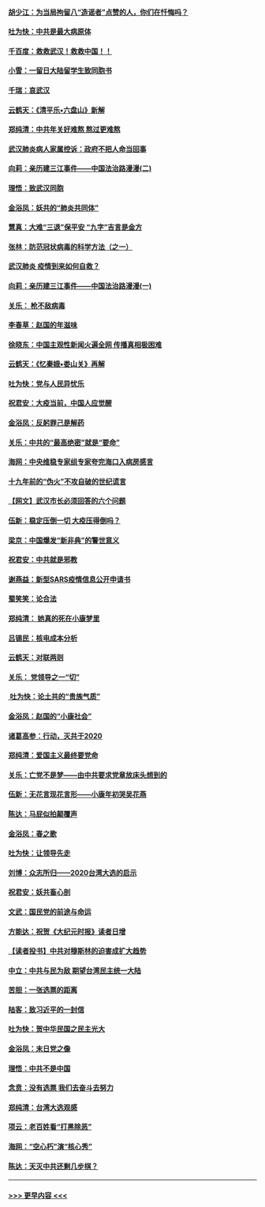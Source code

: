 #### [胡少江：为当局拘留八“造谣者”点赞的人，你们在忏悔吗？](../pages/nsc993/n11836801.md?t=02012244) 
#### [吐为快：中共是最大病原体](../pages/nsc993/n11836748.md?t=02012244) 
#### [千百度：救救武汉！救救中国！！](../pages/nsc993/n11836145.md?t=02012244) 
#### [小雪：一留日大陆留学生致同胞书](../pages/nsc993/n11834624.md?t=02012244) 
#### [千瑞：哀武汉](../pages/nsc993/n11833647.md?t=02012244) 
#### [云鹤天：《清平乐▪六盘山》新解](../pages/nsc993/n11833611.md?t=02012244) 
#### [郑纯清：中共年关好难熬 熬过更难熬](../pages/nsc993/n11833489.md?t=02012244) 
#### [武汉肺炎病人家属控诉：政府不把人命当回事](../pages/nsc993/n11833205.md?t=02012244) 
#### [向莉：亲历建三江事件——中国法治路漫漫(二)](../pages/nsc993/n11829102.md?t=02012244) 
#### [理悟：致武汉同胞](../pages/nsc993/n11831522.md?t=02012244) 
#### [金浴凤：妖共的“肺炎共同体”](../pages/nsc993/n11829448.md?t=02012244) 
#### [慧真：大难“三退”保平安 “九字”吉言是金方](../pages/nsc993/n11829501.md?t=02012244) 
#### [张林：防范冠状病毒的科学方法（之一）](../pages/nsc993/n11828618.md?t=02012244) 
#### [武汉肺炎 疫情到来如何自救？](../pages/nsc993/n11827632.md?t=02012244) 
#### [向莉：亲历建三江事件——中国法治路漫漫(一)](../pages/nsc993/n11827190.md?t=02012244) 
#### [关乐： 枪不敌病毒](../pages/nsc993/n11826746.md?t=02012244) 
#### [李春草：赵国的年滋味](../pages/nsc993/n11826321.md?t=02012244) 
#### [徐晓东：中国主观性新闻火遍全网 传播真相极困难](../pages/nsc993/n11826508.md?t=02012244) 
#### [云鹤天：《忆秦娥▪娄山关》再解](../pages/nsc993/n11824682.md?t=02012244) 
#### [吐为快：党与人民异忧乐](../pages/nsc993/n11824660.md?t=02012244) 
#### [祝君安：大疫当前，中国人应觉醒](../pages/nsc993/n11821946.md?t=02012244) 
#### [金浴凤：反躬罪己是解药](../pages/nsc993/n11820280.md?t=02012244) 
#### [关乐：中共的“最高绝密”就是“要命”](../pages/nsc993/n11816946.md?t=02012244) 
#### [海网：中央维稳专家组专家夸完海口入病房感言](../pages/nsc993/n11815138.md?t=02012244) 
#### [十九年前的“伪火”不攻自破的世纪谎言](../pages/nsc993/n11813238.md?t=02012244) 
#### [【网文】武汉市长必须回答的六个问题](../pages/nsc993/n11813848.md?t=02012244) 
#### [伍新：稳定压倒一切 大疫压得倒吗？](../pages/nsc993/n11812634.md?t=02012244) 
#### [梁京：中国爆发“新非典”的警世意义](../pages/nsc993/n11812554.md?t=02012244) 
#### [祝君安：中共就是邪教](../pages/nsc993/n11812431.md?t=02012244) 
#### [谢燕益：新型SARS疫情信息公开申请书](../pages/nsc993/n11808840.md?t=02012244) 
#### [蜀笑笑：论合法](../pages/nsc993/n11808064.md?t=02012244) 
#### [郑纯清： 她真的死在小康梦里](../pages/nsc993/n11806623.md?t=02012244) 
#### [吕锡民：核电成本分析](../pages/nsc993/n11806284.md?t=02012244) 
#### [云鹤天：对联两则](../pages/nsc993/n11805957.md?t=02012244) 
#### [关乐： 党领导之一“切”](../pages/nsc993/n11804505.md?t=02012244) 
#### [ 吐为快：论土共的“贵族气质”](../pages/nsc993/n11804490.md?t=02012244) 
#### [金浴凤：赵国的“小康社会”](../pages/nsc993/n11804452.md?t=02012244) 
#### [诸葛高参：行动，灭共于2020](../pages/nsc993/n11804120.md?t=02012244) 
#### [郑纯清：爱国主义最终要党命](../pages/nsc993/n11802197.md?t=02012244) 
#### [关乐：亡党不是梦——由中共要求党章放床头想到的](../pages/nsc993/n11802156.md?t=02012244) 
#### [伍新：无花言现花言形——小康年初哭吴花燕](../pages/nsc993/n11800044.md?t=02012244) 
#### [陈达：马屁似拍颠覆声](../pages/nsc993/n11800010.md?t=02012244) 
#### [金浴凤：春之歌](../pages/nsc993/n11797687.md?t=02012244) 
#### [吐为快：让领导先走](../pages/nsc993/n11797512.md?t=02012244) 
#### [刘博：众志所归——2020台湾大选的启示](../pages/nsc993/n11796878.md?t=02012244) 
#### [祝君安：妖共畜心剖](../pages/nsc993/n11794273.md?t=02012244) 
#### [文武：国民党的前途与命运](../pages/nsc993/n11794198.md?t=02012244) 
#### [方能达：祝贺《大纪元时报》读者日增](../pages/nsc993/n11793807.md?t=02012244) 
#### [【读者投书】中共对穆斯林的迫害成扩大趋势](../pages/nsc993/n11791371.md?t=02012244) 
#### [中立：中共与民为敌 期望台湾民主统一大陆](../pages/nsc993/n11790392.md?t=02012244) 
#### [苦胆：一张选票的距离](../pages/nsc993/n11788914.md?t=02012244) 
#### [陆客：致习近平的一封信](../pages/nsc993/n11788867.md?t=02012244) 
#### [吐为快：贺中华民国之民主光大](../pages/nsc993/n11788618.md?t=02012244) 
#### [金浴凤：末日党之像](../pages/nsc993/n11787475.md?t=02012244) 
#### [理悟：中共不是中国](../pages/nsc993/n11787463.md?t=02012244) 
#### [念贲：没有选票  我们去奋斗去努力](../pages/nsc993/n11787398.md?t=02012244) 
#### [郑纯清：台湾大选观感](../pages/nsc993/n11786210.md?t=02012244) 
#### [项云：老百姓看“打黑除恶”](../pages/nsc993/n11785398.md?t=02012244) 
#### [海网：“空心朽”演“核心秀”](../pages/nsc993/n11783874.md?t=02012244) 
#### [陈达：天灭中共还剩几步棋？](../pages/nsc993/n11783719.md?t=02012244) 

----
#### [ >>> 更早内容 <<< ](../indexes/nsc993-earlier.md)
